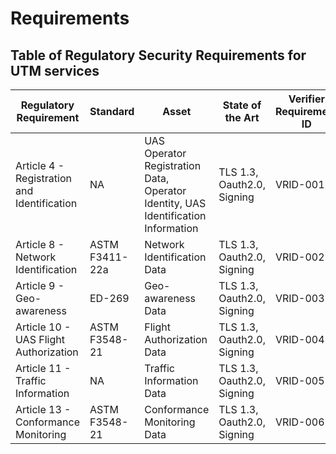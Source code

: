 # Requirements

## Table of Regulatory Security Requirements for UTM services

| Regulatory Requirement                      | Standard        | Asset                                                                                      | State of the Art           | Verifier Requirement ID | Test| Report |
|---------------------------------------------|-----------------|--------------------------------------------------------------------------------------------|----------------------------|-----------------|-----------|--------|
| Article 4 - Registration and Identification | NA              | UAS Operator Registration Data, Operator Identity, UAS Identification Information          | TLS 1.3, Oauth2.0, Signing | VRID-001        | VTID-001   |        |
| Article 8 - Network Identification          | ASTM F3411-22a  | Network Identification Data                                                                | TLS 1.3, Oauth2.0, Signing | VRID-002        | VTID-002   |        |
| Article 9 - Geo-awareness                   | ED-269          | Geo-awareness Data                                                                         | TLS 1.3, Oauth2.0, Signing | VRID-003        | VTID-003   |        |
| Article 10 - UAS Flight Authorization       | ASTM F3548-21   | Flight Authorization Data                                                                  | TLS 1.3, Oauth2.0, Signing | VRID-004        | VTID-004   |        |
| Article 11 - Traffic Information            | NA              | Traffic Information Data                                                                   | TLS 1.3, Oauth2.0, Signing | VRID-005        | VTID-005   |        |
| Article 13 - Conformance Monitoring         | ASTM F3548-21   | Conformance Monitoring Data                                                                | TLS 1.3, Oauth2.0, Signing | VRID-006        | VTID-006   |        |
